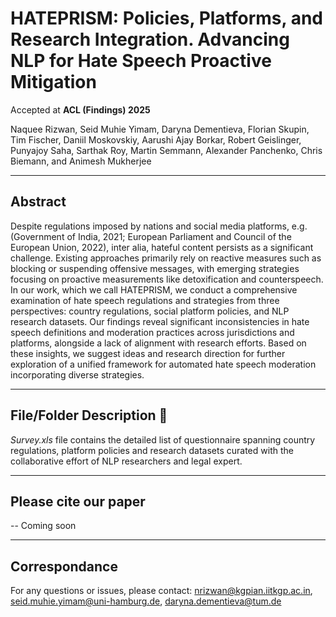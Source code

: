 # HATEPRISM: Policies, Platforms, and Research Integration. Advancing NLP for Hate Speech Proactive Mitigation

Accepted at **ACL (Findings) 2025**

Naquee Rizwan, Seid Muhie Yimam, Daryna Dementieva, Florian Skupin, Tim Fischer, Daniil Moskovskiy, Aarushi Ajay Borkar, Robert Geislinger, Punyajoy Saha, Sarthak Roy, Martin Semmann, Alexander Panchenko, Chris Biemann, and Animesh Mukherjee

------------------------------------------
## Abstract
Despite regulations imposed by nations and social media platforms, e.g. (Government of India, 2021; European Parliament and Council of the European Union, 2022), inter alia, hateful content persists as a significant challenge. Existing approaches primarily rely on reactive measures such as blocking or suspending offensive messages, with emerging strategies focusing on proactive measurements like detoxification and counterspeech. In our work, which we call HATEPRISM, we conduct a comprehensive examination of hate speech regulations and strategies from three perspectives: country regulations, social platform policies, and NLP research datasets. Our findings reveal significant inconsistencies in hate speech definitions and moderation practices across jurisdictions and platforms, alongside a lack of alignment with research efforts. Based on these insights, we suggest ideas and research direction for further exploration of a unified framework for automated hate speech moderation incorporating diverse strategies.

------------------------------------------
## File/Folder Description :open_file_folder:
_Survey.xls_ file contains the detailed list of questionnaire spanning country regulations, platform policies and research datasets curated with the collaborative effort of NLP researchers and legal expert.

------------------------------------------
## Please cite our paper
-- Coming soon

------------------------------------------
## Correspondance
For any questions or issues, please contact: nrizwan@kgpian.iitkgp.ac.in, seid.muhie.yimam@uni-hamburg.de, daryna.dementieva@tum.de
